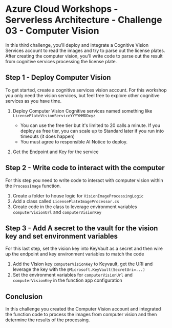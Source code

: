 # Azure Cloud Workshops - Serverless Architecture - Challenge 03 - Computer Vision

In this third challenge, you'll deploy and integrate a Cognitive Vision Services account to read the images and try to parse out the license plates.  After creating the computer vision, you'll write code to parse out the result from cognitive services processing the license plate.

## Step 1 - Deploy Computer Vision

To get started, create a cognitive services vision account.  For this workshop you only need the vision services, but feel free to explore other cognitive services as you have time.

1. Deploy Computer Vision Cognitive services named something like `LicensePlateVisionServiceYYYYMMDDxyz`  
    - You can use the free tier but it's limited to 20 calls a minute.  If you deploy as free tier, you can scale up to Standard later if you run into timeouts (it does happen)
    - You must agree to responsible AI Notice to deploy.

1. Get the Endpoint and Key for the service

## Step 2 - Write code to interact with the computer 

For this step you need to write code to interact with computer vision within the `ProcessImage` function.

1. Create a folder to house logic for `VisionImageProcessingLogic`
1. Add a class called `LicensePlateImageProcessor.cs`
1. Create code in the class to leverage environment variables `computerVisionUrl` and `computerVisionKey`

## Step 3 - Add A secret to the vault for the vision key and set environment variables

For this last step, set the vision key into KeyVault  as a secret and then wire up the endpoint and key environment variables to match the code

1. Add the Vision key `computerVisionKey` to Keyvault, get the URI and leverage the key with the `@Microsoft.KeyVault(SecretUri=...)`
1. Set the environment variables for `computerVisionUrl` and `computerVisionKey` in the function app configuration

## Conclusion

In this challenge you created the Computer Vision account and integrated the function code to process the images from computer vision and then determine the results of the processing.

